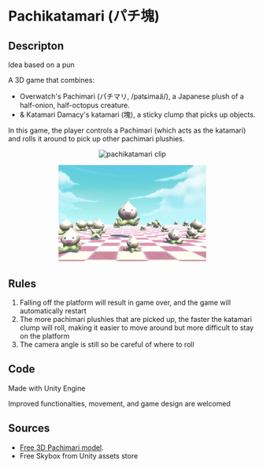 # Pachikatamari (パチ塊)

## Descripton 

Idea based on a pun

A 3D game that combines: 
- Overwatch's Pachimari (パチマリ, /patɕimaɺi/), a Japanese plush of a half-onion, half-octopus creature. 
- & Katamari Damacy's katamari (塊), a sticky clump that picks up objects. 

In this game, the player controls a Pachimari (which acts as the katamari) and rolls it around to pick up other pachimari plushies. 

<p align="center">
  <img src="images/pachi clip.mov" alt="pachikatamari clip" width="300">
</p>

<p align="center">
  <img src="images/pachi.png" alt="pachikatamari game" width="300">
</p>

## Rules

1. Falling off the platform will result in game over, and the game will automatically restart
2. The more pachimari plushies that are picked up, the faster the katamari clump will roll, making it easier to move around but more difficult to stay on the platform
3. The camera angle is still so be careful of where to roll 

## Code

Made with Unity Engine 

Improved functionalties, movement, and game design are welcomed

## Sources 

- [Free 3D Pachimari model](https://www.cgtrader.com/free-3d-models/character/fantasy-character/pachimari-fan-art).
- Free Skybox from Unity assets store
